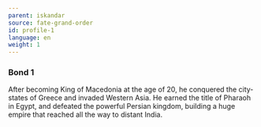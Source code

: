 ```yaml
---
parent: iskandar
source: fate-grand-order
id: profile-1
language: en
weight: 1
---
```


### Bond 1

After becoming King of Macedonia at the age of 20, he conquered the city-states of Greece and invaded Western Asia.
He earned the title of Pharaoh in Egypt, and defeated the powerful Persian kingdom, building a huge empire that reached all the way to distant India.
